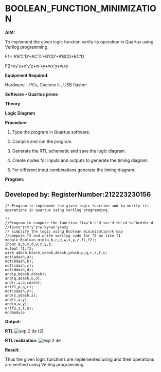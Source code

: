 # BOOLEAN_FUNCTION_MINIMIZATION

**AIM:**

To implement the given logic function verify its operation in Quartus using Verilog programming.

F1= A’B’C’D’+AC’D’+B’CD’+A’BCD+BC’D 

F2=xy’z+x’y’z+w’xy+wx’y+wxy

**Equipment Required:**

Hardware – PCs, Cyclone II , USB flasher

**Software – Quartus prime**

**Theory**

**Logic Diagram**

**Procedure**

1.	Type the program in Quartus software.

2.	Compile and run the program.

3.	Generate the RTL schematic and save the logic diagram.

4.	Create nodes for inputs and outputs to generate the timing diagram.

5.	For different input combinations generate the timing diagram.


**Program:**
## Developed by: RegisterNumber:212223230156

```
/* Program to implement the given logic function and to verify its operations in quartus using Verilog programming. 

*/
//Program to compute the function f1=a'b'c'd'+ac'd'+b'cd'+a'bcd+bc'd
//f2=xy'z+x'y'z+w'xy+wx'y+wxy
// simplify the logic using Boolean minimization/k map 
//compute f2 and write verilog code for f2 as like f1
module Boolean_min(a,b,c,d,w,x,y,z,f1,f2);
input a,b,c,d,w,x,y,z;
output f1,f2;
wire adash,bdash,cdash,ddash,ydash,p,q,r,s,t,u;
not(adash,a);
not(bdash,b);
not(cdash,c);
not(ddash,d);
and(p,bdash,ddash);
and(q,adash,b,d);
and(r,a,b,cdash);
or(f1,p,q,r);
not(ydash,y);
and(s,ydash,z);
and(t,x,y);
and(u,w,y);
or(f2,s,t,u);
endmodule
```




**Output:**

**RTL**
![exp 2 de (2)](https://github.com/user-attachments/assets/258f279e-69f8-4263-ac29-59bb9d7209dc)


**RTL realization**:
![exp 2 de](https://github.com/user-attachments/assets/a1d095d8-e736-4ef6-b82f-c5b038053fef)






**Result:**

Thus the given logic functions are implemented using and their operations are verified using Verilog programming.

